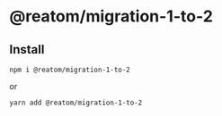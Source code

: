 # @reatom/migration-1-to-2

## Install

```
npm i @reatom/migration-1-to-2
```

or

```sh
yarn add @reatom/migration-1-to-2
```

